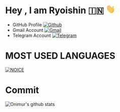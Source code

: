# Hey , I am Ryoishin  🇮🇳 <img src="https://raw.githubusercontent.com/ABSphreak/ABSphreak/master/gifs/Hi.gif" width="30px">


* GitHub Profile
[![Github](https://img.shields.io/badge/-Github-000?style=flat&logo=Github&logoColor=white)](https://github.com/Ryoishin)  
* Gmail Account
[![Gmail](https://img.shields.io/badge/-Gmail-c14438?style=flat&logo=Gmail&logoColor=white)](Ryoishin:ryoishincoder@gmail.com)   
* Telegram Account
[![Telegram](https://img.shields.io/badge/-Telegram-0000FF?style=flat&logo=Telegram&logoColor=white)](https://t.me/Ryoishin)  



# MOST USED LANGUAGES
[![NOICE](https://github-readme-stats.vercel.app/api/top-langs/?username=Ryoishin&layout=compact&theme=midnight-purple&hide=Css)](https://github.com/Ryoishin)





# Commit 


<p>
  <a href="https://github.com/Ryoishin/handle-path-oz">
    <img width="55%" align="left" alt="Onimur's github stats" src="https://github-readme-stats.vercel.app/api?username=Ryoishin&show_icons=true&hide_border=true" />
  </a>
</p>






